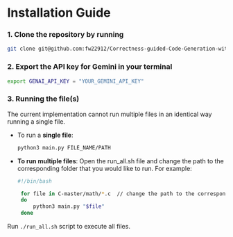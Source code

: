 # Installation Guide
### 1. Clone the repository by running
   ```bash
   git clone git@github.com:fw22912/Correctness-guided-Code-Generation-with-LLM.git
   ```
### 2. Export the API key for Gemini in your terminal
   ```bash
   export GENAI_API_KEY = "YOUR_GEMINI_API_KEY"
   ```
### 3. Running the file(s)
   The current implementation cannot run multiple files in an identical way running a single file. 
   - To run a **single file**: 
      ```bash
      python3 main.py FILE_NAME/PATH
      ```
   - **To run multiple files**:
      Open the run_all.sh file and change the path to the corresponding folder that you would like to run. For example:
     ```bash
     #!/bin/bash
     
      for file in C-master/math/*.c  // change the path to the corresponding folder
      do
          python3 main.py "$file"
      done
     ```
   Run `./run_all.sh` script to execute all files.
